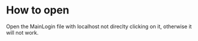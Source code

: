 # How to open
Open the MainLogin file with localhost not direclty clicking on it, otherwise it will not work. 
